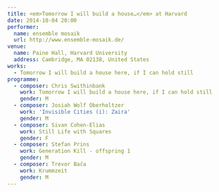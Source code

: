 ```yaml
---
title: <em>Tomorrow I will build a house…</em> at Harvard
date: 2014-10-04 20:00
performer:
  name: ensemble mosaik
  url: http://www.ensemble-mosaik.de/
venue:
  name: Paine Hall, Harvard University
  address: Cambridge, MA 02138, United States
works:
  - Tomorrow I will build a house here, if I can hold still
programme:
  - composer: Chris Swithinbank
    work: Tomorrow I will build a house here, if I can hold still
    gender: M
  - composer: Josiah Wolf Oberholtzer
    work: 'Invisible Cities (i): Zaira'
    gender: M
  - composer: Sivan Cohen-Elias
    work: Still Life with Squares
    gender: F
  - composer: Stefan Prins
    work: Generation Kill - offspring 1
    gender: M
  - composer: Trevor Bača
    work: Krummzeit
    gender: M
---
```

